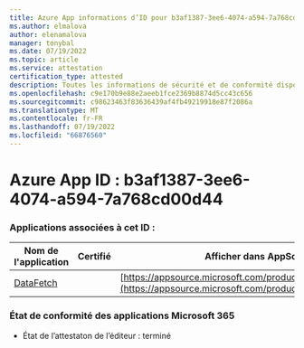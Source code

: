 ```yaml
---
title: Azure App informations d’ID pour b3af1387-3ee6-4074-a594-7a768cd00d44
ms.author: elmalova
author: elenamalova
manager: tonybal
ms.date: 07/19/2022
ms.topic: article
ms.service: attestation
certification_type: attested
description: Toutes les informations de sécurité et de conformité disponibles pour b3af1387-3ee6-4074-a594-7a768cd00d44.
ms.openlocfilehash: c9e170b9e88e2aeeb1fce2369b8874d5cc43c656
ms.sourcegitcommit: c98623463f83636439af4fb49219918e87f2086a
ms.translationtype: MT
ms.contentlocale: fr-FR
ms.lasthandoff: 07/19/2022
ms.locfileid: "66876560"
---
```

# <a name="azure-app-id-b3af1387-3ee6-4074-a594-7a768cd00d44"></a>Azure App ID : b3af1387-3ee6-4074-a594-7a768cd00d44


### <a name="apps-associated-with-this-id"></a>Applications associées à cet ID :
| **Nom de l'application** | **Certifié** | **Afficher dans AppSource** |
|--------------|---------------|-----------------------|
| [DataFetch](../forward/WA200003961.md) |  | [https://appsource.microsoft.com/product/office/WA200003961](https://appsource.microsoft.com/product/office/WA200003961) |

### <a name="microsoft-365-app-compliance-status"></a>État de conformité des applications Microsoft 365
- État de l’attestaton de l’éditeur : terminé
